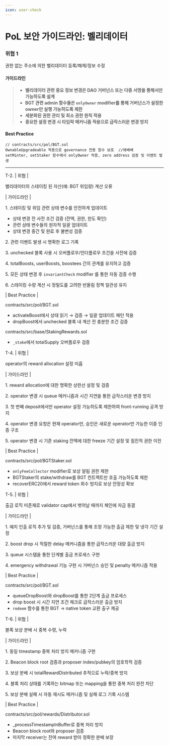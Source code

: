 ```yaml
---
icon: user-check
---
```


# PoL 보안 가이드라인: 벨리데이터

### 위협 1&#x20;

권한 없는 주소에 의한 밸리데이터 등록/해제/정보 수정

#### 가이드라인&#x20;

> * **밸리데이터 관련 중요 정보 변경은 DAO 거버넌스 또는 다중 서명을 통해서만 가능하도록 설계**
> * **BGT 관련 admin 함수들은 `onlyOwner` modifier를 통해 거버넌스가 설정한 owner만 실행 가능하도록 제한**
> * **세분화된 권한 관리 및 최소 권한 원칙 적용**
> * **중요한 설정 변경 시 타임락 메커니즘 적용으로 급작스러운 변경 방지**

#### Best Practice&#x20;

```solidity
// contracts/src/pol/BGT.sol
OwnableUpgradeable 적용으로 governance 전용 함수 보호  //애배배
setMinter, setStaker 함수에서 onlyOwner 적용, zero address 검증 및 이벤트 발생
```

***

T-2. | 위협 |

밸리데이터의 스테이킹 된 자산(예: BGT 위임량) 계산 오류

\| 가이드라인 |

1\. 스테이킹 및 위임 관련 상태 변수를 안전하게 업데이트

* 상태 변경 전 사전 조건 검증 (잔액, 권한, 한도 확인)
* 관련 상태 변수들의 원자적 일괄 업데이트
* 상태 변경 중간 및 완료 후 불변성 검증

2\. 관련 이벤트 발생 시 명확한 로그 기록

3\. unchecked 블록 사용 시 오버플로우/언더플로우 조건을 사전에 검증

4\. totalBoosts, userBoosts, boostees 간의 관계를 유지하고 검증

5\. 모든 상태 변경 후 `invariantCheck` modifier 를 통한 자동 검증 수행

6\. 스테이킹 수량 계산 시 정밀도를 고려한 반올림 정책 일관성 유지

\| Best Practice |

contracts/src/pol/BGT.sol

* activateBoost에서 상태 읽기 → 검증 → 일괄 업데이트 패턴 적용
* dropBoost에서 unchecked 블록 내 계산 전 충분한 조건 검증

contracts/src/base/StakingRewards.sol

* `_stake`에서 totalSupply 오버플로우 검증

T-4. | 위협 |

operator의 reward allocation 설정 미흡

\| 가이드라인 |

1\. reward allocation에 대한 명확한 상한선 설정 및 검증

2\. operator 변경 시 queue 메커니즘과 시간 지연을 통한 급작스러운 변경 방지

3\. 첫 번째 deposit에서만 operator 설정 가능하도록 제한하여 front-running 공격 방지

4\. operator 변경 요청은 현재 operator만, 승인은 새로운 operator만 가능한 이중 인증 구조

5\. operator 변경 시 기존 staking 잔액에 대한 freeze 기간 설정 및 점진적 권한 이전

\| Best Practice |

contracts/src/pol/BGTStaker.sol

* `onlyFeeCollector` modifier로 보상 알림 권한 제한
* BGTStaker의 stake/withdraw를 BGT 컨트랙트만 호출 가능하도록 제한
* recoverERC20에서 reward token 회수 방지로 보상 안정성 확보

T-5. | 위협 |

출금 로직 미존재로 validator cap에서 벗어날 때까지 체인에 자금 동결

\| 가이드라인 |

1\. 예치 인출 로직 추가 및 검증, 거버넌스를 통해 조정 가능한 출금 제한 및 냉각 기간 설정

2\. boost drop 시 적절한 delay 메커니즘을 통한 급작스러운 대량 출금 방지

3\. queue 시스템을 통한 단계별 출금 프로세스 구현

4\. emergency withdrawal 기능 구현 시 거버넌스 승인 및 penalty 메커니즘 적용

\| Best Practice |

contracts/src/pol/BGT.sol

* queueDropBoost와 dropBoost를 통한 2단계 출금 프로세스
* drop boost 시 시간 지연 조건 체크로 급작스러운 출금 방지
* `redeem` 함수를 통한 BGT → native token 교환 출구 제공

T-6. | 위협 |

블록 보상 분배 시 중복 수령, 누락

\| 가이드라인 |

1\. 동일 timestamp 중복 처리 방지 메커니즘 구현

2\. Beacon block root 검증과 proposer index/pubkey의 암호학적 검증

3\. 보상 분배 시 totalRewardDistributed 추적으로 누락/중복 방지

4\. 블록 처리 상태를 기록하는 bitmap 또는 mapping을 통한 중복 처리 완전 차단

5\. 보상 분배 실패 시 자동 재시도 메커니즘 및 실패 로그 기록 시스템

\| Best Practice |

contracts/src/pol/rewards/Distributor.sol

* \_processTimestampInBuffer로 중복 처리 방지
* Beacon block root와 proposer 검증
* 마지막 receiver는 잔여 reward 받아 정확한 분배 보장
